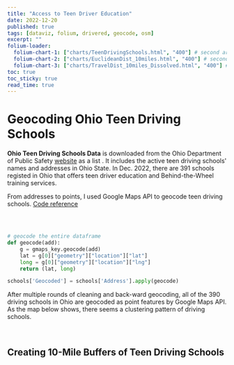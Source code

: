 ```yaml
---
title: "Access to Teen Driver Education"
date: 2022-12-20
published: true
tags: [dataviz, folium, drivered, geocode, osm]
excerpt: ""
folium-loader:
  folium-chart-1: ["charts/TeenDrivingSchools.html", "400"] # second argument is the height
  folium-chart-2: ["charts/EuclideanDist_10miles.html", "400"] # second argument is the height
  folium-chart-3: ["charts/TravelDist_10miles_Dissolved.html", "400"] # second argument is the height
toc: true
toc_sticky: true
read_time: true
---
```


# Geocoding Ohio Teen Driving Schools

**Ohio Teen Driving Schools Data** is downloaded from the Ohio Department of Public Safety [website](https://apps.dps.ohio.gov/DETS/public/schools) as a list . It includes the active teen driving schools' names and addresses in Ohio State. In Dec. 2022, there are 391 schools registed in Ohio that offers teen driver education and Behind-the-Wheel training services.

From addresses to points, I used Google Maps API to geocode teen driving schools. [Code reference](https://www.natasshaselvaraj.com/a-step-by-step-guide-on-geocoding-in-python/)

<br/>

```python

# geocode the entire dataframe
def geocode(add):
    g = gmaps_key.geocode(add)
    lat = g[0]["geometry"]["location"]["lat"]
    long = g[0]["geometry"]["location"]["lng"]
    return (lat, long)

schools['Geocoded'] = schools['Address'].apply(geocode)


```

After multiple rounds of cleaning and back-ward geocoding, all of the 390 driving schools in Ohio are geocoded as point features by Google Maps API. As the map below shows, there seems a clustering pattern of driving schools.

<div id="folium-chart-1"></div>

<br/>

## Creating 10-Mile Buffers of Teen Driving Schools






<div id="folium-chart-2"></div>





<div id="folium-chart-3"></div>



